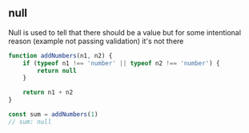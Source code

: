 ## null

Null is used to tell that there should be a value but for some intentional reason (example not passing validation) it's not there

``` js
function addNumbers(n1, n2) {
    if (typeof n1 !== 'number' || typeof n2 !== 'number') {
        return null
    }

    return n1 + n2
}

const sum = addNumbers(1)
// sum: null
```
